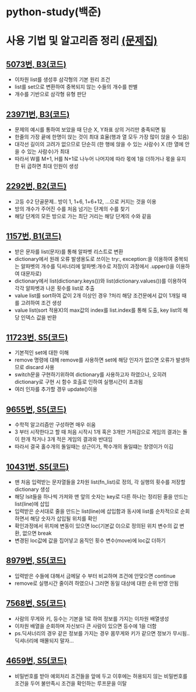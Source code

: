 # python-study(백준)

# 사용 기법 및 알고리즘 정리 [(문제집)](https://www.acmicpc.net/workbook/view/8708)

## [5073번, B3](https://www.acmicpc.net/problem/5073)[(코드)](https://github.com/iodine-oxide/python-study/blob/main/study_code_files/5073.py)
- 이차원 list를 생성후 삼각형의 기본 원리 조건
- list를 set으로 변환하여 중복되지 않는 수들의 개수를 판별
- 개수를 기반으로 삼각형 유형 판단

## [23971번, B3](https://www.acmicpc.net/problem/23971)[(코드)](https://github.com/iodine-oxide/python-study/blob/main/study_code_files/23971.py)
- 문제의 예시를 통하여 보았을 때 단순 X, Y좌표 상의 거리만 충족되면 됨
- 한줄의 가장 끝에 한명이 앉는 것이 최대 효율(행과 열 모두 가장 많이 앉을 수 있음)
- 대각선 길이의 고려가 없으므로 단순히 (한 행에 앉을 수 있는 사람수) X (한 열에 안을 수 있는 사람수)가 최대
- 따라서 W를 M+1, H를 N+1로 나누어 나머지에 따라 몫에 1을 더하거나 몫을 유지한 뒤 곱하면 최대 인원이 생성

## [2292번, B2](https://www.acmicpc.net/problem/2292)[(코드)](https://github.com/iodine-oxide/python-study/blob/main/study_code_files/2292.py)
- 고등 수2 단골문제.. 방이 1, 1+6, 1+6+12, ...으로 커지는 것을 이용
- 방의 개수가 주어진 수를 처음 넘기는 단계의 수를 찾기
- 해당 단계의 모든 방으로 가는 최단 거리는 해당 단계의 수와 같음

## [1157번, B1](https://www.acmicpc.net/problem/1157)[(코드)](https://github.com/iodine-oxide/python-study/blob/main/study_code_files/1157.py)
- 받은 문자를 list(문자)를 통해 알파벳 리스트로 변환
- dictionary에서 원래 오류 발생용도로 쓰이는 try:, exception:을 이용하여 중복되는 알파벳의 개수를 딕셔너리에 알파벳:개수로 저장(이 과정에서 .upper()을 이용하여 대문자로)
- dictionary에서 list(dictionary.keys())와 list(dictionary.values())를 이용하여 각각 알파벳과 나온 횟수를 list로 추출
- value list를 sort하여 값이 2개 이상인 경우 ?처리 해당 조건문에서 값이 1개일 때를 고려하여 조건 생성
- value list(sort 적용X)의 max값의 index를 list.index를 통해 도출, key list의 해당 인덱스 값을 반환

## [11723번, S5](https://www.acmicpc.net/problem/11723)[(코드)](https://github.com/iodine-oxide/python-study/blob/main/study_code_files/11723.py)
- 기본적인 set에 대한 이해
- remove 명령에 대해 remove를 사용하면 set에 해당 인자가 없으면 오류가 발생하므로 discard 사용
- switch문을 구현하기위하여 dictionary를 사용하고자 하였으나, 오히려 dictionary로 구현 시 함수 호출로 인하여 실행시간이 초과됨
- 여러 인자를 추가할 경우 update()이용

## [9655번, S5](https://www.acmicpc.net/problem/9655)[(코드)](https://github.com/iodine-oxide/python-study/blob/main/study_code_files/9655.py)
- 수학적 알고리즘만 구성하면 매우 쉬움
- 3 부터 시작한다고 할 때 처음 시작시 1개 혹은 3개만 가져감으로 게임의 결과는 돌이 한개 적거나 3개 적은 게임의 결과와 반대임
- 따라서 결국 홀수개의 돌일때는 상근이가, 짝수개의 돌일떄는 창영이가 이김

## [10431번, S5](https://www.acmicpc.net/problem/10431)[(코드)](https://github.com/iodine-oxide/python-study/blob/main/study_code_files/10431.py)
- 맨 처음 입력받는 문자열들을 2차원 list(fn_list)로 정의, 각 실행의 횟수를 저장할 dictionary 생성
- 해당 lsit들을 하나씩 가져와 맨 앞의 숫자는 key로 다른 하나는 정리된 줄을 만드는 list(line)에 삽입
- 입력받은 순서대로 줄을 만드는 list(line)에 삽입함과 동시에 list를 순차적으로 순회하면서 해당 숫자가 삽입될 위치를 확인
- 확인과정에서 위치에 변동이 있으면 loc(기본값 0)으로 정의된 위치 변수의 값 변환, 없으면 break
- 변경된 loc값에 값을 집어넣고 움직인 횟수 변수(move)에 loc값 더하기

## [8979번, S5](https://www.acmicpc.net/problem/8979)[(코드)](https://github.com/iodine-oxide/python-study/blob/main/study_code_files/8979.py)
- 입력받은 수들에 대해서 금메달 수 부터 비교하며 조건에 안맞으면 continue
- remove로 실행시간 줄이려 하였으나 그러면 동일 대상에 대한 순위 반영 안됨

## [7568번, S5](https://www.acmicpc.net/problem/7568)[(코드)](https://github.com/iodine-oxide/python-study/blob/main/study_code_files/7568.py)
- 사람의 무게와 키, 등수는 기본을 1로 하여 정보를 가지는 이차원 배열생성
- 이차원 배열을 순회하며 자신보다 큰 사람이 있으면 등수에 1을 더함
- ps.딕셔너리의 경우 같은 정보를 가지는 경우 몸무게와 키가 같으면 정보가 무시됨.. 딕셔너리에 매몰되지 말자...

## [4659번, S5](https://www.acmicpc.net/problem/4659)[(코드)](https://github.com/iodine-oxide/python-study/blob/main/study_code_files/4659.py)
- 비밀번호를 받아 예외처리 조건들을 앞에 두고 이후에는 허용되지 않는 비밀번호를 조건을 두어 불만족시 조건을 확인하는 루프문을 이탈
